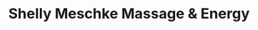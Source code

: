 ---
title: "Shelly Meschke Massage & Energy"
url: /grand-junction/shelly-meschke-massage-und-energy/
shop: Massage
---